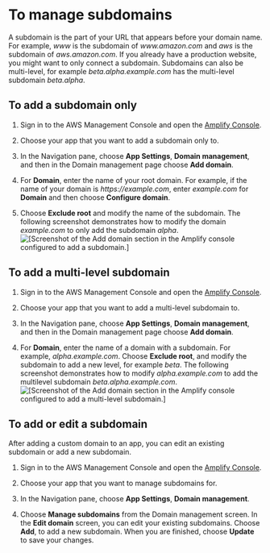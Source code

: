 # To manage subdomains<a name="to-manage-subdomains"></a>

A subdomain is the part of your URL that appears before your domain name\. For example, *www* is the subdomain of *www\.amazon\.com* and *aws* is the subdomain of *aws\.amazon\.com*\. If you already have a production website, you might want to only connect a subdomain\. Subdomains can also be multi\-level, for example *beta\.alpha\.example\.com* has the multi\-level subdomain *beta\.alpha*\.

## To add a subdomain only<a name="to-add-a-subdomain-only"></a>

1. Sign in to the AWS Management Console and open the [Amplify Console](https://console.aws.amazon.com/amplify/)\.

1. Choose your app that you want to add a subdomain only to\.

1. In the Navigation pane, choose **App Settings**, **Domain management**, and then in the Domain management page choose **Add domain**\.

1. For **Domain**, enter the name of your root domain\. For example, if the name of your domain is *https://example\.com*, enter *example\.com* for **Domain** and then choose **Configure domain**\.

1. Choose **Exclude root** and modify the name of the subdomain\. The following screenshot demonstrates how to modify the domain *example\.com* to only add the subdomain *alpha*\.  
![\[Screenshot of the Add domain section in the Amplify console configured to add a subdomain.\]](http://docs.aws.amazon.com/amplify/latest/userguide/images/amplify-customdomain-configure-2Update.png)

## To add a multi\-level subdomain<a name="to-add-a-multi-level-subdomain"></a>

1. Sign in to the AWS Management Console and open the [Amplify Console](https://console.aws.amazon.com/amplify/)\.

1. Choose your app that you want to add a multi\-level subdomain to\.

1. In the Navigation pane, choose **App Settings**, **Domain management**, and then in the Domain management page choose **Add domain**\.

1. For **Domain**, enter the name of a domain with a subdomain\. For example, *alpha\.example\.com*\. Choose **Exclude root**, and modify the subdomain to add a new level, for example *beta*\. The following screenshot demonstrates how to modify *alpha\.example\.com* to add the multilevel subdomain *beta\.alpha\.example\.com*\.  
![\[Screenshot of the Add domain section in the Amplify console configured to add a multi-level subdomain.\]](http://docs.aws.amazon.com/amplify/latest/userguide/images/amplify-customdomain-configure-3Update.png)

## To add or edit a subdomain<a name="to-add-or-edit-a-subdomain"></a>

After adding a custom domain to an app, you can edit an existing subdomain or add a new subdomain\.

1. Sign in to the AWS Management Console and open the [Amplify Console](https://console.aws.amazon.com/amplify/)\.

1. Choose your app that you want to manage subdomains for\.

1. In the Navigation pane, choose **App Settings**, **Domain management**\.

1. Choose **Manage subdomains** from the Domain management screen\. In the **Edit domain** screen, you can edit your existing subdomains\. Choose **Add**, to add a new subdomain\. When you are finished, choose **Update** to save your changes\.
